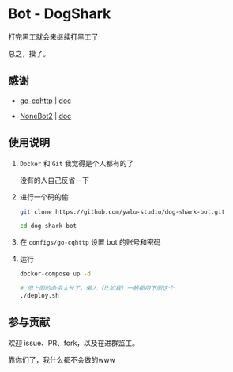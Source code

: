 # Bot - DogShark

打完黑工就会来继续打黑工了

总之，摸了。

## 感谢

* [go-cqhttp](https://github.com/Mrs4s/go-cqhttp) | 
    [doc](https://docs.go-cqhttp.org/)

* [NoneBot2](https://github.com/nonebot/nonebot2) | 
    [doc](https://v2.nonebot.dev/)


## 使用说明

1. `Docker` 和 `Git` 我觉得是个人都有的了

    没有的人自己反省一下

2. 进行一个码的偷

    ```bash
    git clone https://github.com/yalu-studio/dog-shark-bot.git

    cd dog-shark-bot
    ```

3. 在 `configs/go-cqhttp` 设置 bot 的账号和密码

4. 运行

    ```bash
    docker-compose up -d

    # 但上面的命令太长了，懒人（比如我）一般都用下面这个
    ./deploy.sh
    ```

## 参与贡献

欢迎 issue、PR、fork，以及在进群监工。

靠你们了，我什么都不会做的www
